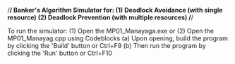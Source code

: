 /**/
	Banker's Algorithm Simulator for:
		(1) Deadlock Avoidance (with single resource)
		(2) Deadlock Prevention (with multiple resources)
/**/


To run the simulator:
	(1) Open the MP01_Manayaga.exe or
	(2) Open the MP01_Manayag.cpp using Codeblocks
		(a) Upon opening, build the program by clicking the 'Build' button or Ctrl+F9
		(b) Then run the program by clicking the 'Run' button or Ctrl+F10
